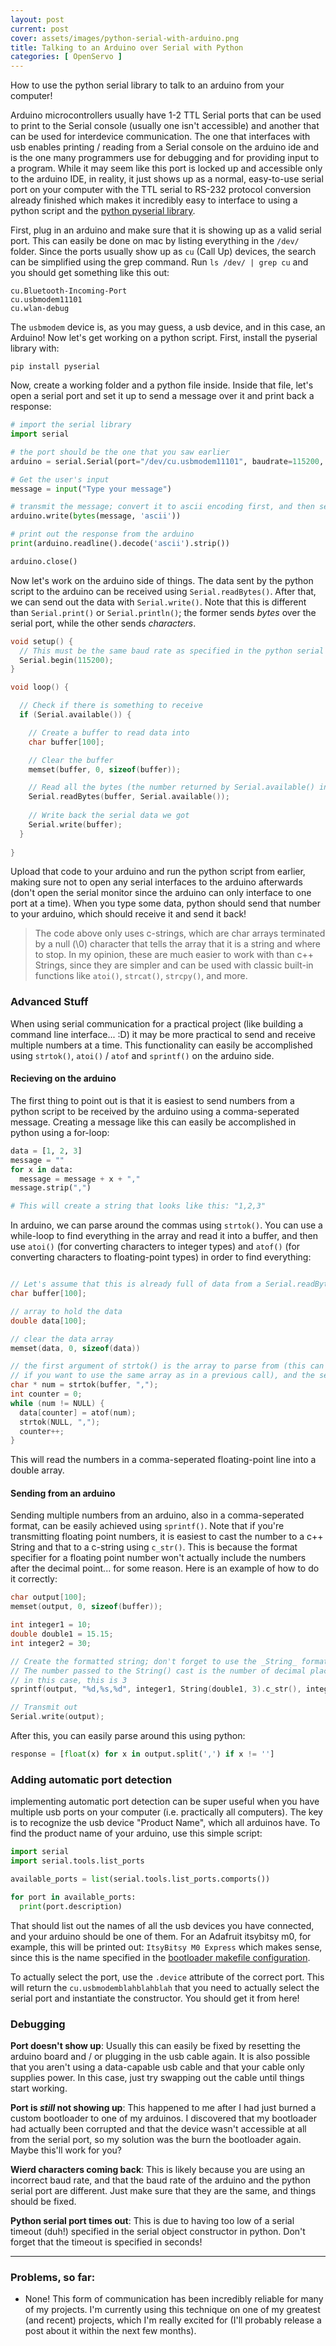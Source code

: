 ```yaml
---
layout: post
current: post
cover: assets/images/python-serial-with-arduino.png
title: Talking to an Arduino over Serial with Python
categories: [ OpenServo ]
---
```


How to use the python serial library to talk to an arduino from your computer!

Arduino microcontrollers usually have 1-2 TTL Serial ports that can be used to print to the Serial console (usually one isn't accessible) and another that can be used for interdevice communication. The one that interfaces with usb enables printing / reading from a Serial console on the arduino ide and is the one many programmers use for debugging and for providing input to a program. While it may seem like this port is locked up and accessible only to the arduino IDE, in reality, it just shows up as a normal, easy-to-use serial port on your computer with the TTL serial to RS-232 protocol conversion already finished which makes it incredibly easy to interface to using a python script and the [python pyserial library](https://pyserial.readthedocs.io/en/latest/pyserial.html).

First, plug in an arduino and make sure that it is showing up as a valid serial port. This can easily be done on mac by listing everything in the `/dev/` folder. Since the ports usually show up as `cu` (Call Up) devices, the search can be simplified using the grep command. Run `ls /dev/ | grep cu` and you should get something like this out:

``` shell
cu.Bluetooth-Incoming-Port
cu.usbmodem11101
cu.wlan-debug
```

The `usbmodem` device is, as you may guess, a usb device, and in this case, an Arduino! Now let's get working on a python script. First, install the pyserial library with:

``` shell
pip install pyserial
```

Now, create a working folder and a python file inside. Inside that file, let's open a serial port and set it up to send a message over it and print back a response:

```python
# import the serial library
import serial

# the port should be the one that you saw earlier
arduino = serial.Serial(port="/dev/cu.usbmodem11101", baudrate=115200, timeout=0.1)

# Get the user's input
message = input("Type your message")

# transmit the message; convert it to ascii encoding first, and then send it in bytes
arduino.write(bytes(message, 'ascii'))

# print out the response from the arduino
print(arduino.readline().decode('ascii').strip())

arduino.close()
```

Now let's work on the arduino side of things. The data sent by the python script to the arduino can be received using `Serial.readBytes()`. After that, we can send out the data with `Serial.write()`. Note that this is different than `Serial.print()` or `Serial.println()`; the former sends _bytes_ over the serial port, while the other sends _characters_. 

``` cpp
void setup() {
  // This must be the same baud rate as specified in the python serial object constructor
  Serial.begin(115200);
}

void loop() {

  // Check if there is something to receive
  if (Serial.available()) {

    // Create a buffer to read data into
    char buffer[100];

    // Clear the buffer
    memset(buffer, 0, sizeof(buffer));

    // Read all the bytes (the number returned by Serial.available() into the char buffer);
    Serial.readBytes(buffer, Serial.available());
    
    // Write back the serial data we got
    Serial.write(buffer);
  }
 
}
```

Upload that code to your arduino and run the python script from earlier, making sure not to open any serial interfaces to the arduino afterwards (don't open the serial monitor since the arduino can only interface to one port at a time). When you type some data, python should send that number to your arduino, which should receive it and send it back!

> The code above only uses c-strings, which are char arrays terminated by a null (\0) character that tells the array that it is a string and where to stop. In my opinion, these are much easier to work with than c++ Strings, since they are simpler and can be used with classic built-in functions like `atoi()`, `strcat()`, `strcpy()`, and more.

### Advanced Stuff

When using serial communication for a practical project (like building a command line interface... :D) it may be more practical to send and receive multiple numbers at a time. This functionality can easily be accomplished using `strtok()`, `atoi()` / `atof` and `sprintf()` on the arduino side. 

#### Recieving on the arduino

The first thing to point out is that it is easiest to send numbers from a python script to be received by the arduino using a comma-seperated message. Creating a message like this can easily be accomplished in python using a for-loop:

``` python
data = [1, 2, 3]
message = ""
for x in data:
  message = message + x + ","
message.strip(",")

# This will create a string that looks like this: "1,2,3"
```

In arduino, we can parse around the commas using `strtok()`. You can use a while-loop to find everything in the array and read it into a buffer, and then use `atoi()` (for converting characters to integer types) and `atof()` (for converting characters to floating-point types) in order to find everything:

``` cpp

// Let's assume that this is already full of data from a Serial.readBytes() command
char buffer[100];

// array to hold the data
double data[100];

// clear the data array
memset(data, 0, sizeof(data))

// the first argument of strtok() is the array to parse from (this can be replaced with NULL 
// if you want to use the same array as in a previous call), and the second is the token to parse around
char * num = strtok(buffer, ",");
int counter = 0;
while (num != NULL) {
  data[counter] = atof(num);
  strtok(NULL, ",");
  counter++;
}
```

This will read the numbers in a comma-seperated floating-point line into a double array.

#### Sending from an arduino

Sending multiple numbers from an arduino, also in a comma-seperated format, can be easily achieved using `sprintf()`. Note that if you're transmitting floating point numbers, it is easiest to cast the number to a c++ String and that to a c-string using `c_str()`. This is because the format specifier for a floating point number won't actually include the numbers after the decimal point... for some reason. Here is an example of how to do it correctly:

``` cpp
char output[100];
memset(output, 0, sizeof(buffer));

int integer1 = 10;
double double1 = 15.15;
int integer2 = 30;

// Create the formatted string; don't forget to use the _String_ format specifier for the floating point number!
// The number passed to the String() cast is the number of decimal places of the floating point number to include in the string
// in this case, this is 3
sprintf(output, "%d,%s,%d", integer1, String(double1, 3).c_str(), integer2);

// Transmit out
Serial.write(output);
```

After this, you can easily parse around this using python:
``` python
response = [float(x) for x in output.split(',') if x != '']
```

### Adding automatic port detection

implementing automatic port detection can be super useful when you have multiple usb ports on your computer (i.e. practically all computers). The key is to recognize the usb device "Product Name", which all arduinos have. To find the product name of your arduino, use this simple script:

``` python
import serial
import serial.tools.list_ports

available_ports = list(serial.tools.list_ports.comports())

for port in available_ports:
  print(port.description)
```

That should list out the names of all the usb devices you have connected, and your arduino should be one of them. For an Adafruit itsybitsy m0, for example, this will be printed out: `ItsyBitsy M0 Express` which makes sense, since this is the name specified in the [bootloader makefile configuration](https://github.com/adafruit/uf2-samdx1/blob/master/boards/QTPy_m0/board_config.h).

To actually select the port, use the `.device` attribute of the correct port. This will return the `cu.usbmodemblahblahblah` that you need to actually select the serial port and instantiate the constructor. You should get it from here!

### Debugging 

__Port doesn't show up__: Usually this can easily be fixed by resetting the arduino board and / or plugging in the usb cable again. It is also possible that you aren't using a data-capable usb cable and that your cable only supplies power. In this case, just try swapping out the cable until things start working. 

__Port is _still_ not showing up__: This happened to me after I had just burned a custom bootloader to one of my arduinos. I discovered that my bootloader had actually been corrupted and that the device wasn't accessible at all from the serial port, so my solution was the burn the bootloader again. Maybe this'll work for you?

__Wierd characters coming back__: This is likely because you are using an incorrect baud rate, and that the baud rate of the arduino and the python serial port are different. Just make sure that they are the same, and things should be fixed. 

__Python serial port times out__: This is due to having too low of a serial timeout (duh!) specified in the serial object constructor in python. Don't forget that the timeout is specified in seconds!

<hr>

### Problems, so far:
- None! This form of communication has been incredibly reliable for many of my projects. I'm currently using this technique on one of my greatest (and recent) projects, which I'm really excited for (I'll probably release a post about it within the next few months).